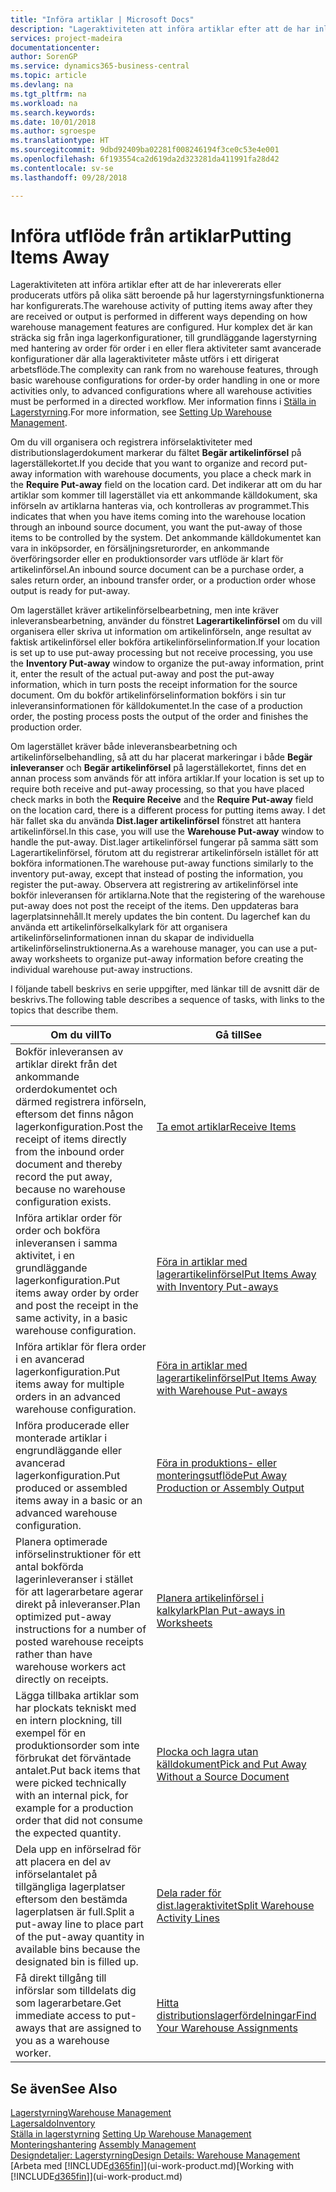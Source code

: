 ```yaml
---
title: "Införa artiklar | Microsoft Docs"
description: "Lageraktiviteten att införa artiklar efter att de har inlevererats eller producerats utförs på olika sätt beroende på hur lagerstyrningsfunktionerna har konfigurerats."
services: project-madeira
documentationcenter: 
author: SorenGP
ms.service: dynamics365-business-central
ms.topic: article
ms.devlang: na
ms.tgt_pltfrm: na
ms.workload: na
ms.search.keywords: 
ms.date: 10/01/2018
ms.author: sgroespe
ms.translationtype: HT
ms.sourcegitcommit: 9dbd92409ba02281f008246194f3ce0c53e4e001
ms.openlocfilehash: 6f193554ca2d619da2d323281da411991fa28d42
ms.contentlocale: sv-se
ms.lasthandoff: 09/28/2018

---
```

# <a name="putting-items-away"></a><span data-ttu-id="c363a-103">Införa utflöde från artiklar</span><span class="sxs-lookup"><span data-stu-id="c363a-103">Putting Items Away</span></span>
<span data-ttu-id="c363a-104">Lageraktiviteten att införa artiklar efter att de har inlevererats eller producerats utförs på olika sätt beroende på hur lagerstyrningsfunktionerna har konfigurerats.</span><span class="sxs-lookup"><span data-stu-id="c363a-104">The warehouse activity of putting items away after they are received or output is performed in different ways depending on how warehouse management features are configured.</span></span> <span data-ttu-id="c363a-105">Hur komplex det är kan sträcka sig från inga lagerkonfigurationer, till grundläggande lagerstyrning med hantering av order för order i en eller flera aktiviteter samt avancerade konfigurationer där alla lageraktiviteter måste utförs i ett dirigerat arbetsflöde.</span><span class="sxs-lookup"><span data-stu-id="c363a-105">The complexity can rank from no warehouse features, through basic warehouse configurations for order-by order handling in one or more activities only, to advanced configurations where all warehouse activities must be performed in a directed workflow.</span></span> <span data-ttu-id="c363a-106">Mer information finns i [Ställa in Lagerstyrning](warehouse-setup-warehouse.md).</span><span class="sxs-lookup"><span data-stu-id="c363a-106">For more information, see [Setting Up Warehouse Management](warehouse-setup-warehouse.md).</span></span>

<span data-ttu-id="c363a-107">Om du vill organisera och registrera införselaktiviteter med distributionslagerdokument markerar du fältet **Begär artikelinförsel** på lagerställekortet.</span><span class="sxs-lookup"><span data-stu-id="c363a-107">If you decide that you want to organize and record put-away information with warehouse documents, you place a check mark in the **Require Put-away** field on the location card.</span></span> <span data-ttu-id="c363a-108">Det indikerar att om du har artiklar som kommer till lagerstället via ett ankommande källdokument, ska införseln av artiklarna hanteras via, och kontrolleras av programmet.</span><span class="sxs-lookup"><span data-stu-id="c363a-108">This indicates that when you have items coming into the warehouse location through an inbound source document, you want the put-away of those items to be controlled by the system.</span></span> <span data-ttu-id="c363a-109">Det ankommande källdokumentet kan vara in inköpsorder, en försäljningsreturorder, en ankommande överföringsorder eller en produktionsorder vars utflöde är klart för artikelinförsel.</span><span class="sxs-lookup"><span data-stu-id="c363a-109">An inbound source document can be a purchase order, a sales return order, an inbound transfer order, or a production order whose output is ready for put-away.</span></span>  

<span data-ttu-id="c363a-110">Om lagerstället kräver artikelinförselbearbetning, men inte kräver inleveransbearbetning, använder du fönstret **Lagerartikelinförsel** om du vill organisera eller skriva ut information om artikelinförseln, ange resultat av faktisk artikelinförsel eller bokföra artikelinförselinformation.</span><span class="sxs-lookup"><span data-stu-id="c363a-110">If your location is set up to use put-away processing but not receive processing, you use the **Inventory Put-away** window to organize the put-away information, print it, enter the result of the actual put-away and post the put-away information, which in turn posts the receipt information for the source document.</span></span> <span data-ttu-id="c363a-111">Om du bokför artikelinförselinformation bokförs i sin tur inleveransinformationen för källdokumentet.</span><span class="sxs-lookup"><span data-stu-id="c363a-111">In the case of a production order, the posting process posts the output of the order and finishes the production order.</span></span>

<span data-ttu-id="c363a-112">Om lagerstället kräver både inleveransbearbetning och artikelinförselbehandling, så att du har placerat markeringar i både **Begär inleveranser** och **Begär artikelinförsel** på lagerställekortet, finns det en annan process som används för att införa artiklar.</span><span class="sxs-lookup"><span data-stu-id="c363a-112">If your location is set up to require both receive and put-away processing, so that you have placed check marks in both the **Require Receive** and the **Require Put-away** field on the location card, there is a different process for putting items away.</span></span> <span data-ttu-id="c363a-113">I det här fallet ska du använda **Dist.lager artikelinförsel** fönstret att hantera artikelinförsel.</span><span class="sxs-lookup"><span data-stu-id="c363a-113">In this case, you will use the **Warehouse Put-away** window to handle the put-away.</span></span> <span data-ttu-id="c363a-114">Dist.lager artikelinförsel fungerar på samma sätt som Lagerartikelinförsel, förutom att du registrerar artikelinförseln istället för att bokföra informationen.</span><span class="sxs-lookup"><span data-stu-id="c363a-114">The warehouse put-away functions similarly to the inventory put-away, except that instead of posting the information, you register the put-away.</span></span> <span data-ttu-id="c363a-115">Observera att registrering av artikelinförsel inte bokför inleveransen för artiklarna.</span><span class="sxs-lookup"><span data-stu-id="c363a-115">Note that the registering of the warehouse put-away does not post the receipt of the items.</span></span> <span data-ttu-id="c363a-116">Den uppdateras bara lagerplatsinnehåll.</span><span class="sxs-lookup"><span data-stu-id="c363a-116">It merely updates the bin content.</span></span> <span data-ttu-id="c363a-117">Du lagerchef kan du använda ett artikelinförselkalkylark för att organisera artikelinförselinformationen innan du skapar de individuella artikelinförselinstruktionerna.</span><span class="sxs-lookup"><span data-stu-id="c363a-117">As a warehouse manager, you can use a put-away worksheets to organize put-away information before creating the individual warehouse put-away instructions.</span></span>

<span data-ttu-id="c363a-118">I följande tabell beskrivs en serie uppgifter, med länkar till de avsnitt där de beskrivs.</span><span class="sxs-lookup"><span data-stu-id="c363a-118">The following table describes a sequence of tasks, with links to the topics that describe them.</span></span>   

|<span data-ttu-id="c363a-119">**Om du vill**</span><span class="sxs-lookup"><span data-stu-id="c363a-119">**To**</span></span>|<span data-ttu-id="c363a-120">**Gå till**</span><span class="sxs-lookup"><span data-stu-id="c363a-120">**See**</span></span>|  
|------------|-------------|  
|<span data-ttu-id="c363a-121">Bokför inleveransen av artiklar direkt från det ankommande orderdokumentet och därmed registrera införseln, eftersom det finns någon lagerkonfiguration.</span><span class="sxs-lookup"><span data-stu-id="c363a-121">Post the receipt of items directly from the inbound order document and thereby record the put away, because no warehouse configuration exists.</span></span>|[<span data-ttu-id="c363a-122">Ta emot artiklar</span><span class="sxs-lookup"><span data-stu-id="c363a-122">Receive Items</span></span>](warehouse-how-receive-items.md)|  
|<span data-ttu-id="c363a-123">Införa artiklar order för order och bokföra inleveransen i samma aktivitet, i en grundläggande lagerkonfiguration.</span><span class="sxs-lookup"><span data-stu-id="c363a-123">Put items away order by order and post the receipt in the same activity, in a basic warehouse configuration.</span></span>|[<span data-ttu-id="c363a-124">Föra in artiklar med lagerartikelinförsel</span><span class="sxs-lookup"><span data-stu-id="c363a-124">Put Items Away with Inventory Put-aways</span></span>](warehouse-how-to-put-items-away-with-inventory-put-aways.md)|  
|<span data-ttu-id="c363a-125">Införa artiklar för flera order i en avancerad lagerkonfiguration.</span><span class="sxs-lookup"><span data-stu-id="c363a-125">Put items away for multiple orders in an advanced warehouse configuration.</span></span>|[<span data-ttu-id="c363a-126">Föra in artiklar med lagerartikelinförsel</span><span class="sxs-lookup"><span data-stu-id="c363a-126">Put Items Away with Warehouse Put-aways</span></span>](warehouse-how-to-put-items-away-with-warehouse-put-aways.md)|  
|<span data-ttu-id="c363a-127">Införa producerade eller monterade artiklar i engrundläggande eller avancerad lagerkonfiguration.</span><span class="sxs-lookup"><span data-stu-id="c363a-127">Put produced or assembled items away in a basic or an advanced warehouse configuration.</span></span>|[<span data-ttu-id="c363a-128">Föra in produktions- eller monteringsutflöde</span><span class="sxs-lookup"><span data-stu-id="c363a-128">Put Away Production or Assembly Output</span></span>](warehouse-how-to-put-away-production-output.md)|
|<span data-ttu-id="c363a-129">Planera optimerade införselinstruktioner för ett antal bokförda lagerinleveranser i stället för att lagerarbetare agerar direkt på inleveranser.</span><span class="sxs-lookup"><span data-stu-id="c363a-129">Plan optimized put-away instructions for a number of posted warehouse receipts rather than have warehouse workers act directly on receipts.</span></span>|[<span data-ttu-id="c363a-130">Planera artikelinförsel i kalkylark</span><span class="sxs-lookup"><span data-stu-id="c363a-130">Plan Put-aways in Worksheets</span></span>](warehouse-how-to-plan-put-aways-in-worksheets.md)|  
|<span data-ttu-id="c363a-131">Lägga tillbaka artiklar som har plockats tekniskt med en intern plockning, till exempel för en produktionsorder som inte förbrukat det förväntade antalet.</span><span class="sxs-lookup"><span data-stu-id="c363a-131">Put back items that were picked technically with an internal pick, for example for a production order that did not consume the expected quantity.</span></span>|[<span data-ttu-id="c363a-132">Plocka och lagra utan källdokument</span><span class="sxs-lookup"><span data-stu-id="c363a-132">Pick and Put Away Without a Source Document</span></span>](warehouse-how-to-create-put-aways-from-internal-put-aways.md)|
|<span data-ttu-id="c363a-133">Dela upp en införselrad för att placera en del av införselantalet på tillgängliga lagerplatser eftersom den bestämda lagerplatsen är full.</span><span class="sxs-lookup"><span data-stu-id="c363a-133">Split a put-away line to place part of the put-away quantity in available bins because the designated bin is filled up.</span></span>|[<span data-ttu-id="c363a-134">Dela rader för dist.lageraktivitet</span><span class="sxs-lookup"><span data-stu-id="c363a-134">Split Warehouse Activity Lines</span></span>](warehouse-how-to-split-warehouse-activity-lines.md)|
|<span data-ttu-id="c363a-135">Få direkt tillgång till införslar som tilldelats dig som lagerarbetare.</span><span class="sxs-lookup"><span data-stu-id="c363a-135">Get immediate access to put-aways that are assigned to you as a warehouse worker.</span></span>|[<span data-ttu-id="c363a-136">Hitta distributionslagerfördelningar</span><span class="sxs-lookup"><span data-stu-id="c363a-136">Find Your Warehouse Assignments</span></span>](warehouse-how-to-find-your-warehouse-assignments.md)|    

## <a name="see-also"></a><span data-ttu-id="c363a-137">Se även</span><span class="sxs-lookup"><span data-stu-id="c363a-137">See Also</span></span>  
[<span data-ttu-id="c363a-138">Lagerstyrning</span><span class="sxs-lookup"><span data-stu-id="c363a-138">Warehouse Management</span></span>](warehouse-manage-warehouse.md)  
[<span data-ttu-id="c363a-139">Lagersaldo</span><span class="sxs-lookup"><span data-stu-id="c363a-139">Inventory</span></span>](inventory-manage-inventory.md)  
<span data-ttu-id="c363a-140">[Ställa in lagerstyrning](warehouse-setup-warehouse.md)   </span><span class="sxs-lookup"><span data-stu-id="c363a-140">[Setting Up Warehouse Management](warehouse-setup-warehouse.md)   </span></span>  
<span data-ttu-id="c363a-141">[Monteringshantering](assembly-assemble-items.md)  </span><span class="sxs-lookup"><span data-stu-id="c363a-141">[Assembly Management](assembly-assemble-items.md)  </span></span>  
[<span data-ttu-id="c363a-142">Designdetaljer: Lagerstyrning</span><span class="sxs-lookup"><span data-stu-id="c363a-142">Design Details: Warehouse Management</span></span>](design-details-warehouse-management.md)  
<span data-ttu-id="c363a-143">[Arbeta med [!INCLUDE[d365fin](includes/d365fin_md.md)]](ui-work-product.md)</span><span class="sxs-lookup"><span data-stu-id="c363a-143">[Working with [!INCLUDE[d365fin](includes/d365fin_md.md)]](ui-work-product.md)</span></span>  

